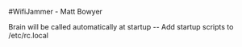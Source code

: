 #WifiJammer - Matt Bowyer

Brain will be called automatically at startup --
Add startup scripts to /etc/rc.local
